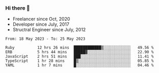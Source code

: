 ### Hi there 👋

- Freelancer since Oct, 2020
- Developer since July, 2017
- Structral Engineer since July, 2012

<!--START_SECTION:waka-->

```text
From: 18 May 2023 - To: 25 May 2023

Ruby          12 hrs 26 mins  ████████████▒░░░░░░░░░░░░   49.56 %
ERB           5 hrs 44 mins   █████▓░░░░░░░░░░░░░░░░░░░   22.90 %
JavaScript    2 hrs 51 mins   ███░░░░░░░░░░░░░░░░░░░░░░   11.41 %
TypeScript    1 hr 28 mins    █▒░░░░░░░░░░░░░░░░░░░░░░░   05.85 %
YAML          1 hr 7 mins     █░░░░░░░░░░░░░░░░░░░░░░░░   04.46 %
```

<!--END_SECTION:waka-->
